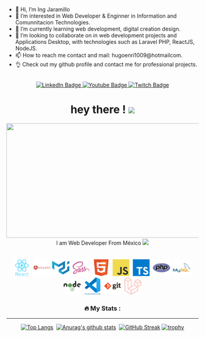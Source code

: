 - 👋 Hi, I’m  Ing Jaramillo
- 👀 I’m interested in Web Developer & Enginner in Information and Comunnitacion Technologies.
- 🌱 I’m currently learning web development, digital creation design.
- 💞️ I’m looking to collaborate on in web development projects and Applications Desktop, with technologies such as Laravel PHP, ReactJS, NodeJS.
- 📫 How to reach me contact and mail: hugoenri1009@hotmailcom.
- 👌 Check out my github profile and contact me for professional projects.
<div id="header" align="center">
  <img href="https://giphy.com/gifs/web-development-L8K62iTDkzGX6" width="100"/>
  </div>
<div id="badges" align="center">
  <a href="https://www.linkedin.com/in/inghugojaramillo/">
    <img src="https://img.shields.io/badge/LinkedIn-blue?style=for-the-badge&logo=linkedin&logoColor=white" alt="LinkedIn Badge"/>
  </a>
  <a href="https://www.youtube.com/channel/UCMzYf5QBRcezn1h6tLeMg5Q">
    <img src="https://img.shields.io/badge/YouTube-red?style=for-the-badge&logo=youtube&logoColor=white" alt="Youtube Badge"/>
  </a>
  <a href="https://www.twitch.tv/theyoung7">
    <img src="https://img.shields.io/twitch/status/theyoung7?label=TheYoung&logo=twitch&logoColor=purple&style=social" alt="Twitch Badge"/>
  </a>
<h1>
  hey there !
   <img src="https://media.giphy.com/media/hvRJCLFzcasrR4ia7z/giphy.gif" width="30px"/>
</h1>
  <div align="center">
    <img src="https://media.giphy.com/media/dWesBcTLavkZuG35MI/giphy.gif" width="600" height="300"/>
  </div>
</div>

<div align="center">
I am Web Developer From México <img src="https://media.giphy.com/media/WUlplcMpOCEmTGBtBW/giphy.gif" width="20">
  <br/><br/><br/>
<div>
  <img src="https://github.com/devicons/devicon/blob/master/icons/react/react-original-wordmark.svg" title="React" alt="React" width="45" height="45"/>&nbsp;
  <img src="https://github.com/devicons/devicon/blob/master/icons/angularjs/angularjs-plain-wordmark.svg" title="angularjs" alt="angularjs" width="45" height="45"/>
  <img src="https://github.com/devicons/devicon/blob/master/icons/materialui/materialui-original.svg" title="Material UI" alt="Material UI" width="45" height="45"/>&nbsp;
  <img src="https://github.com/devicons/devicon/blob/master/icons/sass/sass-original.svg"  title="Sass" alt="Sass" width="45" height="45"/>&nbsp;
  <img src="https://github.com/devicons/devicon/blob/master/icons/html5/html5-original.svg" title="HTML5" alt="HTML" width="45" height="45"/>&nbsp;
  <img src="https://github.com/devicons/devicon/blob/master/icons/javascript/javascript-original.svg" title="JavaScript" alt="JavaScript" width="45" height="45"/>&nbsp;
   <img src="https://github.com/devicons/devicon/blob/master/icons/typescript/typescript-original.svg" title="Typescript" alt="Typescript" width="45" height="45"/>&nbsp;
   <img src="https://github.com/devicons/devicon/blob/master/icons/php/php-original.svg" title="PHP" alt="php" width="45" height="45"/>&nbsp;
  <img src="https://github.com/devicons/devicon/blob/master/icons/mysql/mysql-original-wordmark.svg" title="MySQL"  alt="MySQL" width="45" height="45"/>&nbsp;
  <img src="https://github.com/devicons/devicon/blob/master/icons/nodejs/nodejs-original-wordmark.svg" title="NodeJS" alt="NodeJS" width="45" height="45"/>&nbsp;
  <img src="https://github.com/devicons/devicon/blob/master/icons/vscode/vscode-original-wordmark.svg" title="vscode" alt="vscode" width="45" height="45"/>&nbsp;
  <img src="https://github.com/devicons/devicon/blob/master/icons/git/git-original-wordmark.svg" title="Git" alt="Git" width="45" height="45"/>&nbsp;
  <img src="https://github.com/devicons/devicon/blob/master/icons/laravel/laravel-line.svg" title="Laravel" alt="Laravel" width="45" height="45" />

</div>

### :fire: My Stats :

---
[![Top Langs](https://github-readme-stats.vercel.app/api/top-langs/?username=Jaramill0&layout=compact&theme=vision-friendly-dark)](https://github.com/anuraghazra/github-readme-stats)&nbsp;
[![Anurag's github stats](https://github-readme-stats.vercel.app/api?username=Jaramill0)](https://github.com/anuraghazra/github-readme-stats)&nbsp;
[![GitHub Streak](https://streak-stats.demolab.com/?user=Jaramill0&theme=dark)](https://git.io/streak-stats)
[![trophy](https://github-profile-trophy.vercel.app/?username=Jaramill0)](https://github.com/ryo-ma/github-profile-trophy)
</div>
